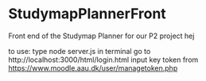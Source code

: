 # StudymapPlannerFront
Front end of the Studymap Planner for our P2 project
hej

to use:
    type node server.js in terminal
    go to http://localhost:3000/html/login.html
    input key token from https://www.moodle.aau.dk/user/managetoken.php 